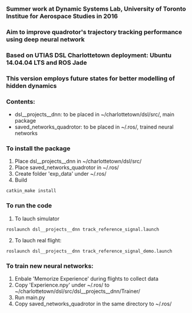 ### Summer work at Dynamic Systems Lab, University of Toronto Institue for Aerospace Studies in 2016
### Aim to improve quadrotor's trajectory tracking performance using deep neural network
### Based on UTIAS DSL Charlottetown deployment: Ubuntu 14.04.04 LTS and ROS Jade 
### This version employs future states for better modelling of hidden dynamics

### Contents:
- dsl__projects__dnn: to be placed in ~/charlottetown/dsl/src/, main package
- saved_networks_quadrotor: to be placed in ~/.ros/, trained neural networks

### To install the package
1. Place dsl__projects__dnn in ~/charlottetown/dsl/src/
2. Place saved_networks_quadrotor in ~/.ros/
3. Create folder 'exp_data' under ~/.ros/
4. Build
```
catkin_make install
```
### To run the code
1. To lauch simulator
```
roslaunch dsl__projects__dnn track_reference_signal.launch
```
2. To lauch real flight:
```
roslaunch dsl__projects__dnn track_reference_signal_demo.launch
```
### To train new neural networks:
1. Enbale 'Memorize Experience' during flights to collect data
2. Copy 'Experience.npy' under ~/.ros/ to ~/charlottetown/dsl/src/dsl__projects__dnn/Trainer/
3. Run main.py
4. Copy saved_networks_quadrotor in the same directory to ~/.ros/



